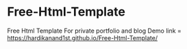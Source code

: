# Free-Html-Template
Free Html Template For private portfolio and blog
Demo link = https://hardikanand1st.github.io/Free-Html-Template/
